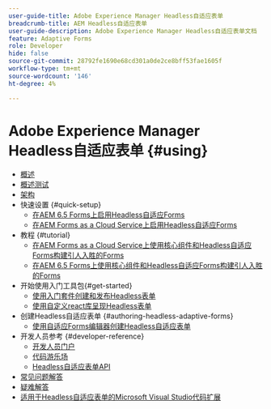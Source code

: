```yaml
---
user-guide-title: Adobe Experience Manager Headless自适应表单
breadcrumb-title: AEM Headless自适应表单
user-guide-description: Adobe Experience Manager Headless自适应表单文档
feature: Adaptive Forms
role: Developer
hide: false
source-git-commit: 28792fe1690e68cd301a0de2ce8bff53fae1605f
workflow-type: tm+mt
source-wordcount: '146'
ht-degree: 4%

---
```



# Adobe Experience Manager Headless自适应表单 {#using}

+ [概述](overview.md)
+ [概述测试](overview-testing.md)
+ [架构](architecture.md)
+ 快速设置 {#quick-setup}
   + [在AEM 6.5 Forms上启用Headless自适应Forms](enable-headless-adaptive-forms-and-core-components.md)
   + [在AEM Forms as a Cloud Service上启用Headless自适应Forms](enable-headless-adaptive-forms-and-core-components-on-forms-cloud-service.md)
+ 教程 {#tutorial}
   + [在AEM Forms as a Cloud Service上使用核心组件和Headless自适应Forms构建引人入胜的Forms](build-engaging-forms-using-core-components-and-headless-adaptive-forms-aem-forms-cloud-service.md)
   + [在AEM 6.5 Forms上使用核心组件和Headless自适应Forms构建引人入胜的Forms](build-engaging-forms-using-core-components-and-headless-adaptive-forms-on-aem-65-forms.md)
+ 开始使用入门工具包{#get-started}
   + [使用入门套件创建和发布Headless表单](create-and-publish-a-headless-form.md)
   + [使用自定义react库呈现Headless表单](use-google-material-ui-react-components-to-render-a-headless-form.md)
+ 创建Headless自适应表单 {#authoring-headless-adaptive-forms}
   + [使用自适应Forms编辑器创建Headless自适应表单](create-a-headless-adaptive-form.md)
+ 开发人员参考 {#developer-reference}
   + [开发人员门户](https://experienceleague.adobe.com/landing/aem-headless-forms/developer.html?lang=zh-Hans)
   + [代码游乐场](https://experienceleague.adobe.com/landing/aem-headless-forms/developer/code.html?lang=zh-Hans)
   + [Headless自适应表单API](https://opensource.adobe.com/aem-forms-af-runtime/api/)
+ [常见问题解答](faq.md)
+ [疑难解答](troubleshooting.md)
+ [适用于Headless自适应表单的Microsoft Visual Studio代码扩展](visual-studio-code-extension-for-headless-adaptive-forms.md)



<!--

Articles must be added to this TOC file in order to render.

Use this list format to specify links to articles and section headings that expand and collapse in the left rail of the user guide.

An article link CANNOT be used as a section heading.
-->
